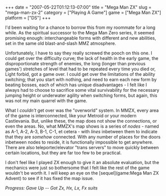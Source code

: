 +++
date = "2007-05-22T01:12:13-07:00"
title = "Mega Man ZX"
slug = "mega-man-zx-2"
category = ["Playing A Game"]
game = ["Mega Man ZX"]
platform = ["DS"]
+++

I'd been waiting for a chance to borrow this from my roommate for a long while.  As the spiritual successor to the Mega Man Zero series, it seemed promising enough: interchangeable forms with different and new abilities, set in the same old blast-and-slash MMZ atmosphere.

Unfortunately, I have to say they really screwed the pooch on this one.  I could get over the difficulty curve; the lack of health in the early game, the disproportionate strength of enemies, the long (longer than previous games') stretches of level that had to be repeated every time you died or, Light forbid, got a game over.  I could get over the limitations of the ability switching; that you start with nothing, and need to earn each new form by beating bosses, each of which has unique disadvantages - I felt like I always had to choose to sacrifice some vital survivability for the necessary jumping height or underwater agility when switching forms, but again, this was not my main quarrel with the game.

What I <i>couldn't</i> get over was the "overworld" system.  In MMZX, every area of the game is interconnected, like your Metroid or your modern Castlevania.  But, unlike these, the map does not show the connections, or even the areas.  No, what MMZX's map shows is a series of <i>nodes</i> - named as A-1, A-2, A-3, B-1, C-1, et cetera - with <i>lines</i> inbetween them to indicate that they are <i>somehow</i> connected.  With any number of places for the doors inbetween nodes to reside, it is functionally impossible to get anywhere.  There are also teleporter/elevator "trans servers" to move quickly between certain locations, but they are far too few to be practical.

I don't feel like I played ZX enough to give it an absolute evaluation, but the mechanics were just so bothersome that I felt like the rest of the game wouldn't be worth it.  I will keep an eye on the [sequel](game:Mega Man ZX Advent) to see if it has fixed the map issue.

<i>Progress: Gave Up -- Got Zx, Hx, Lx, Fx suits</i>